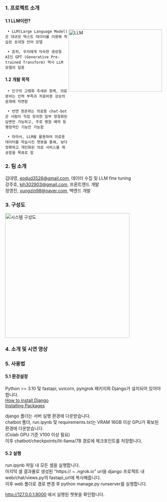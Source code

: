 ### 1. 프로젝트 소개  
  
  #### 1.1 LLM이란? 
<img width="300" height="200" alt="LLM" src="https://github.com/pnucse-capstone/capstone-2023-1-40/assets/62270210/31ff5b38-1bcf-41df-aa25-fbe8bc5d162d" align="right">

     • LLM(Large Language Model)은 대규모 텍스트 데이터를 이용해 학습된 초대형 언어 모델  
   
     • 흔히, 우리에게 익숙한 생성형 AI인 GPT (Generative Pre-trained Transform) 역시 LLM 모델의 일종  
  
  #### 1.2 개발 목적 
  
     • 인구의 고령화 추세와 함께, 의료분야는 인력 부족과 치료비용 상승의 문제에 직면함  
   
     • 반면 현존하는 의료용 chat-bot은 사람이 직접 정의한 일부 정형화된 답변만 가능하고, 주로 병원 예약 등 행정적인 기능만 가능함
   
     • 따라서, LLM을 활용하여 의료용 데이터를 학습시킨 챗봇을 통해, 보다 정확하고 개인화된 의료 서비스를 제공함을 목표로 함
  
### 2. 팀 소개
김대영, eodud3526@gmail.com, 데이터 수집 및 LLM fine tuning  
강주호, kjh302903@gmail.com, 프론트엔드 개발  
정영진, yungzin98@naver.com, 백엔드 개발    

### 3. 구성도
<img width="400" alt="시스템 구성도" src="https://github.com/pnucse-capstone/capstone-2023-1-40/assets/62270210/5813adce-fd8e-4cde-a616-c5f810e98158">

### 4. 소개 및 시연 영상

### 5. 사용법  

#### 5.1 환경설정

Python >= 3.10 및 fastapi, uvicorn, pyngrok 패키지와 Django가 설치되어 있어야 합니다.  
[How to install Django](https://docs.djangoproject.com/en/4.2/topics/install/#how-to-install-django)  
[Installing Packages](https://packaging.python.org/en/latest/tutorials/installing-packages)  

django 폴더는 서버 실행 환경에 다운받습니다.  
chatbot 폴더, run.ipynb 및 requirements.txt는 VRAM 16GB 이상 GPU가 확보된 환경에 다운받습니다.  
(Colab GPU 기준 V100 이상 필요)   
이후 chatbot/checkpoints/lit-llama/7B 경로에 체크포인트를 저장합니다.  

#### 5.2 실행  

run.ipynb 파일 내 모든 셀을 실행합니다.  
마지막 셀 결과물로 생성된 "https:// ~ .ngrok.io" url을 django 프로젝트 내 web/chat/views.py의 fastapi_url에 복사해줍니다.  
이후 web 폴더로 경로 변경 후 python manage.py runserver를 실행합니다.  

http://127.0.0.1:8000 에서 실행된 챗봇을 확인합니다.

